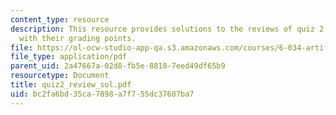 ```yaml
---
content_type: resource
description: This resource provides solutions to the reviews of quiz 2 questions along
  with their grading points.
file: https://ol-ocw-studio-app-qa.s3.amazonaws.com/courses/6-034-artificial-intelligence-spring-2005/bc2fa6bd35ca7898a7f755dc37687ba7_quiz2_review_sol.pdf
file_type: application/pdf
parent_uid: 2a47667a-02d8-fb5e-8818-7eed49df65b9
resourcetype: Document
title: quiz2_review_sol.pdf
uid: bc2fa6bd-35ca-7898-a7f7-55dc37687ba7
---
```

